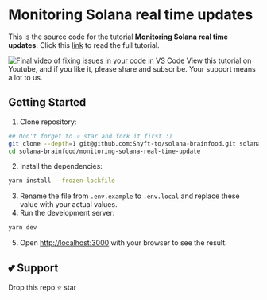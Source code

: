 # Monitoring Solana real time updates

This is the source code for the tutorial **Monitoring Solana real time updates**. Click this [link]() to read the full tutorial.

[![Final video of fixing issues in your code in VS Code]()]()
View this tutorial on Youtube, and if you like it, please share and subscribe. Your support means a lot to us.

## Getting Started

1. Clone repository:
```bash
## Don't forget to ⭐ star and fork it first :)
git clone --depth=1 git@github.com:Shyft-to/solana-brainfood.git solana-brainfood
cd solana-brainfood/monitoring-solana-real-time-update
```
2. Install the dependencies:
```bash
yarn install --frozen-lockfile
```
3. Rename the file from `.env.example` to `.env.local` and replace these value with your actual values.
4. Run the development server:
```bash
yarn dev
```
5. Open [http://localhost:3000](http://localhost:3000) with your browser to see the result.

## 💕 Support
Drop this repo ⭐ star
